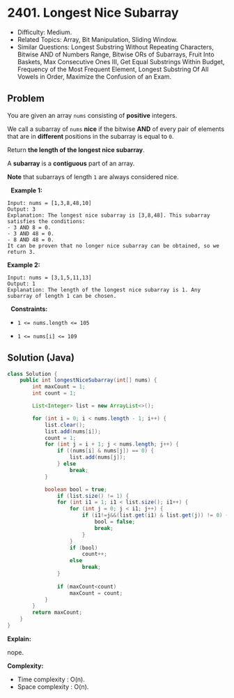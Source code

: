 # 2401. Longest Nice Subarray

- Difficulty: Medium.
- Related Topics: Array, Bit Manipulation, Sliding Window.
- Similar Questions: Longest Substring Without Repeating Characters, Bitwise AND of Numbers Range, Bitwise ORs of Subarrays, Fruit Into Baskets, Max Consecutive Ones III, Get Equal Substrings Within Budget, Frequency of the Most Frequent Element, Longest Substring Of All Vowels in Order, Maximize the Confusion of an Exam.

## Problem

You are given an array ```nums``` consisting of **positive** integers.

We call a subarray of ```nums``` **nice** if the bitwise **AND** of every pair of elements that are in **different** positions in the subarray is equal to ```0```.

Return **the length of the **longest** nice subarray**.

A **subarray** is a **contiguous** part of an array.

**Note** that subarrays of length ```1``` are always considered nice.

 
**Example 1:**

```
Input: nums = [1,3,8,48,10]
Output: 3
Explanation: The longest nice subarray is [3,8,48]. This subarray satisfies the conditions:
- 3 AND 8 = 0.
- 3 AND 48 = 0.
- 8 AND 48 = 0.
It can be proven that no longer nice subarray can be obtained, so we return 3.
```

**Example 2:**

```
Input: nums = [3,1,5,11,13]
Output: 1
Explanation: The length of the longest nice subarray is 1. Any subarray of length 1 can be chosen.
```

 
**Constraints:**


	
- ```1 <= nums.length <= 105```
	
- ```1 <= nums[i] <= 109```



## Solution (Java)

```java
class Solution {
    public int longestNiceSubarray(int[] nums) {
        int maxCount = 1;
        int count = 1;

        List<Integer> list = new ArrayList<>();

        for (int i = 0; i < nums.length - 1; i++) {
            list.clear();
            list.add(nums[i]);
            count = 1;
            for (int j = i + 1; j < nums.length; j++) {
                if ((nums[i] & nums[j]) == 0) {
                    list.add(nums[j]);
                } else
                    break;
            }

            boolean bool = true;
                if (list.size() != 1) {
                for (int i1 = 1; i1 < list.size(); i1++) {
                    for (int j = 0; j < i1; j++) {
                        if (i1!=j&&(list.get(i1) & list.get(j)) != 0) {
                            bool = false;
                            break;
                        }
                    }
                    if (bool)
                        count++;
                    else
                        break;
                }
                
                if (maxCount<count)
                    maxCount = count;
            }
        }
        return maxCount;
    }
}
```

**Explain:**

nope.

**Complexity:**

* Time complexity : O(n).
* Space complexity : O(n).
